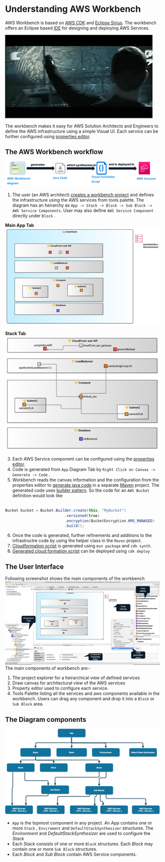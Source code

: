 


# Understanding AWS Workbench 

AWS Workbench is based on [AWS CDK](https://aws.amazon.com/cdk/) and [Eclipse Sirius](https://www.eclipse.org/sirius/). The workbench offers an Eclipse based [IDE](https://en.wikipedia.org/wiki/Integrated_development_environment) for designing and deploying AWS Services. 

![It's magic](images/magic.gif)

 The workbench makes it easy for AWS Solution Architects and Engineers to define the AWS infrastructure using a simple Visual UI. Each service can be further configured using [properties editor](./properties-editor.md). 

## The AWS Workbench workflow

![Workflow](../images/getting-started-images/workflow.png)

1. The user (an AWS architect) [creates a workbench project](./getting-started.md) and defines the infrastructure using the AWS services from tools palette. The diagram has an heirarchy as ```App -> Stack -> Block -> Sub Block -> AWS Service Components```. User may also define ```AWS Service Component``` directly under ```Block``` . 

**Main App Tab**
![App Diagram](../images/getting-started-images/mainAppExport.png) 

**Stack Tab**
![App Diagram](../images/getting-started-images/mainStackExport.png) 
  
3. Each AWS Service component can be configured using the [properties editor](./properties-editor.md). 
4. Code is generated from ```App``` Diagram Tab by ```Right Click on Canvas -> Generate -> Code``` . 
5. Workbench reads the canvas information and the configuration from the properties editor to [generate java code](./sample-code-java.md) in a separate [Maven](https://maven.apache.org) project. The generated code uses [builder pattern](https://en.wikipedia.org/wiki/Builder_pattern). So the code for an ```AWS Bucket``` definition would look like 
```java

Bucket bucket = Bucket.Builder.create(this, "MyBucket")
                           .versioned(true)
                           .encryption(BucketEncryption.KMS_MANAGED)
                           .build();


```

6. Once the code is generated, further refinements and additions to the infrastructre code by using the helper class in the ```Maven``` project. 
7. [Cloudformation script](https://aws.amazon.com/cloudformation/) is generated using ```mvn package``` and ```cdk synth```.
8. [Generated cloud formation script](./sample-code-cloudformation.md)  can be deployed using ```cdk deploy```



## The User Interface

Following screenshot shows the main components of the workbench
![AWS Workbench screenshot](../images/Screenshot.png)
The main components of workbench are:- 
1. The project explorer for a heirarchical view of defined services
2. Draw canvas for architectural view of the AWS services 
3. Property editor used to configure each service. 
4. Tools Palette listing all the services and aws components available in the workbench. Users can drag any component and drop it into a ```Block``` or ```Sub Block``` area.  

## The Diagram components

![Diagram components](../images/getting-started-images/ComponentHeirarchy.png)

- ```App``` is the topmost component in any project. An App contains one or more ```Stack``` , ```Enviroment``` and ```DefaultStackSynthesizer``` structures. The *Environment* and *DefaultStackSynthesizer* are used to configure the *Stack* 
- Each Stack consists of one or more ```Block``` structures. Each *Block* may contain one or more ```Sub Block``` structures. 
- Each *Block* and *Sub Block* contain AWS Service components.   
    